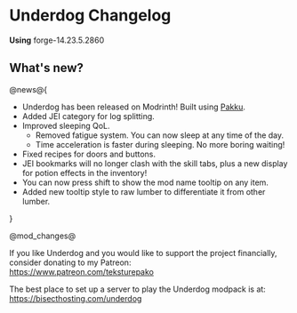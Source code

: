 # Underdog Changelog

**Using** forge-14.23.5.2860

## What's new?

@news@{

- Underdog has been released on Modrinth! Built using [Pakku](https://github.com/juraj-hrivnak/Pakku).
- Added JEI category for log splitting.
- Improved sleeping QoL.
  - Removed fatigue system. You can now sleep at any time of the day.
  - Time acceleration is faster during sleeping. No more boring waiting!
- Fixed recipes for doors and buttons.
- JEI bookmarks will no longer clash with the skill tabs, plus a new display for potion effects in the inventory!
- You can now press shift to show the mod name tooltip on any item.
- Added new tooltip style to raw lumber to differentiate it from other lumber.

}

@mod_changes@

If you like Underdog and you would like to support the project financially, consider donating to my Patreon: \
<https://www.patreon.com/teksturepako>

The best place to set up a server to play the Underdog modpack is at: \
<https://bisecthosting.com/underdog>
